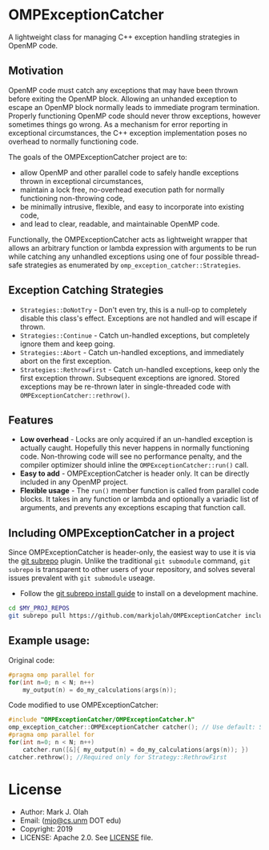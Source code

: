 # OMPExceptionCatcher
A lightweight class for managing C++ exception handling strategies in OpenMP code.

## Motivation
OpenMP code must catch any exceptions that may have been thrown before exiting the OpenMP block.  Allowing an unhanded exception to escape an OpenMP block normally leads to immediate program termination.  Properly functioning OpenMP code should never throw exceptions, however sometimes things go wrong.  As a mechanism for error reporting in exceptional circumstances, the C++ exception implementation poses no overhead to normally functioning code.

The goals of the OMPExceptionCatcher project are to:
 * allow OpenMP and other parallel code to safely handle exceptions thrown in exceptional circumstances,
 * maintain a lock free, no-overhead execution path for normally functioning non-throwing code,
 * be minimally intrusive, flexible, and easy to incorporate into existing code,
 * and lead to clear, readable, and maintainable OpenMP code.

Functionally, the OMPExceptionCatcher acts as lightweight wrapper that allows an arbitrary function or lambda expression with arguments to be run while catching any unhandled exceptions using one of four possible thread-safe strategies as enumerated by `omp_exception_catcher::Strategies`.
 
## Exception Catching Strategies

 * `Strategies::DoNotTry` - Don't even try,  this is a null-op to completely disable this class's effect.  Exceptions are not handled and will escape if thrown.
 * `Strategies::Continue` - Catch un-handled exceptions, but completely ignore them and keep going.
 * `Strategies::Abort`    - Catch un-handled exceptions, and immediately abort on the first exception.
 * `Strategies::RethrowFirst`  - Catch un-handled exceptions, keep only the first exception thrown.  Subsequent exceptions are ignored.  Stored exceptions may be re-thrown later in single-threaded code with `OMPExceptionCatcher::rethrow()`.

## Features
 * **Low overhead** -  Locks are only acquired if an un-handled exception is actually caught.  Hopefully this never happens in normally functioning code.  Non-throwing code will see no
 performance penalty, and the compiler optimizer should inline the `OMPExceptionCatcher::run()` call.
 * **Easy to add** - OMPExceptionCatcher is header only.  It can be directly included in any OpenMP project.
 * **Flexible usage** - The `run()` member function is called from parallel code blocks. It takes in any function or lambda and optionally a variadic list of arguments, and prevents any exceptions escaping that function call.
 
 ## Including OMPExceptionCatcher in a project
Since OMPExceptionCatcher is header-only, the easiest way to use it is via the [git subrepo](https://github.com/ingydotnet/git-subrepo) plugin.  Unlike the traditional `git submodule` command, `git subrepo` is transparent to other users of your repository, and solves several issues prevalent with `git submodule` useage.
 * Follow the [git subrepo install guide](https://github.com/ingydotnet/git-subrepo#installation-instructions) to install on a development machine.

```.sh
cd $MY_PROJ_REPOS
git subrepo pull https://github.com/markjolah/OMPExceptionCatcher include/MyProj/OMPExceptionCactcher
```
 
## Example usage:
Original code:
 ~~~.cxx
 #pragma omp parallel for
 for(int n=0; n < N; n++)
     my_output(n) = do_my_calculations(args(n));
 ~~~

Code modified to use OMPExceptionCatcher:
 ~~~.cxx
 #include "OMPExceptionCatcher/OMPExceptionCatcher.h"
 omp_exception_catcher::OMPExceptionCatcher catcher(); // Use default: Strategy::RethrowFirst
 #pragma omp parallel for
 for(int n=0; n < N; n++) 
     catcher.run([&]{ my_output(n) = do_my_calculations(args(n)); })
 catcher.rethrow(); //Required only for Strategy::RethrowFirst
 ~~~
 
 
 # License
 * Author: Mark J. Olah
 * Email: (mjo@cs.unm DOT edu)
 * Copyright: 2019
 * LICENSE: Apache 2.0.  See [LICENSE](https://github.com/markjolah/OMPExceptionCatcher/blob/master/LICENSE) file.
